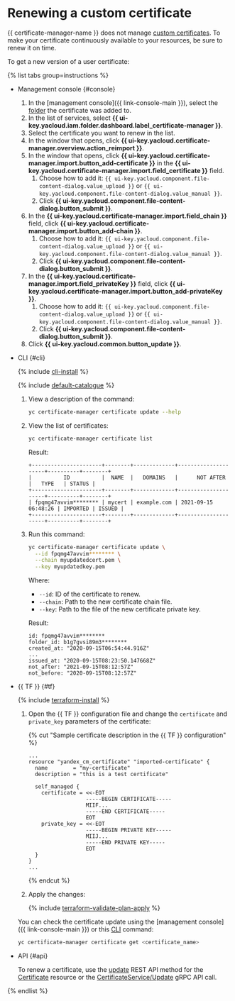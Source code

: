 # Renewing a custom certificate

{{ certificate-manager-name }} does not manage [custom certificates](../../concepts/imported-certificate.md). To make your certificate continuously available to your resources, be sure to renew it on time.

To get a new version of a user certificate:

{% list tabs group=instructions %}

- Management console {#console}

   1. In the [management console]({{ link-console-main }}), select the [folder](../../../resource-manager/concepts/resources-hierarchy.md#folder) the certificate was added to.
   1. In the list of services, select **{{ ui-key.yacloud.iam.folder.dashboard.label_certificate-manager }}**.
   1. Select the certificate you want to renew in the list.
   1. In the window that opens, click **{{ ui-key.yacloud.certificate-manager.overview.action_reimport }}**.
   1. In the window that opens, click **{{ ui-key.yacloud.certificate-manager.import.button_add-certificate }}** in the **{{ ui-key.yacloud.certificate-manager.import.field_certificate }}** field.
      1. Choose how to add it: `{{ ui-key.yacloud.component.file-content-dialog.value_upload }}` or `{{ ui-key.yacloud.component.file-content-dialog.value_manual }}`.
      1. Click **{{ ui-key.yacloud.component.file-content-dialog.button_submit }}**.
   1. In the **{{ ui-key.yacloud.certificate-manager.import.field_chain }}** field, click **{{ ui-key.yacloud.certificate-manager.import.button_add-chain }}**.
      1. Choose how to add it: `{{ ui-key.yacloud.component.file-content-dialog.value_upload }}` or `{{ ui-key.yacloud.component.file-content-dialog.value_manual }}`.
      1. Click **{{ ui-key.yacloud.component.file-content-dialog.button_submit }}**.
   1. In the **{{ ui-key.yacloud.certificate-manager.import.field_privateKey }}** field, click **{{ ui-key.yacloud.certificate-manager.import.button_add-privateKey }}**.
      1. Choose how to add it: `{{ ui-key.yacloud.component.file-content-dialog.value_upload }}` or `{{ ui-key.yacloud.component.file-content-dialog.value_manual }}`.
      1. Click **{{ ui-key.yacloud.component.file-content-dialog.button_submit }}**.
   1. Click **{{ ui-key.yacloud.common.button_update }}**.

- CLI {#cli}

   {% include [cli-install](../../../_includes/cli-install.md) %}

   {% include [default-catalogue](../../../_includes/default-catalogue.md) %}

   1. View a description of the command:

      ```bash
      yc certificate-manager certificate update --help
      ```

   1. View the list of certificates:

      ```bash
      yc certificate-manager certificate list
      ```

      Result:

      ```text
      +----------------------+--------+-------------+---------------------+----------+--------+
      |          ID          |  NAME  |   DOMAINS   |      NOT AFTER      |   TYPE   | STATUS |
      +----------------------+--------+-------------+---------------------+----------+--------+
      | fpqmg47avvim******** | mycert | example.com | 2021-09-15 06:48:26 | IMPORTED | ISSUED |
      +----------------------+--------+-------------+---------------------+----------+--------+
      ```

   1. Run this command:

      ```bash
      yc certificate-manager certificate update \
        --id fpqmg47avvim******** \
        --chain myupdatedcert.pem \
        --key myupdatedkey.pem
      ```

      Where:
      * `--id`: ID of the certificate to renew.
      * `--chain`: Path to the new certificate chain file.
      * `--key`: Path to the file of the new certificate private key.

      Result:

      ```text
      id: fpqmg47avvim********
      folder_id: b1g7gvsi89m3********
      created_at: "2020-09-15T06:54:44.916Z"
      ...
      issued_at: "2020-09-15T08:23:50.147668Z"
      not_after: "2021-09-15T08:12:57Z"
      not_before: "2020-09-15T08:12:57Z"
      ```

- {{ TF }} {#tf}

   {% include [terraform-install](../../../_includes/terraform-install.md) %}

   1. Open the {{ TF }} configuration file and change the `certificate` and `private_key` parameters of the certificate:

      {% cut "Sample certificate description in the {{ TF }} configuration" %}

      ```hcl
      ...
      resource "yandex_cm_certificate" "imported-certificate" {
        name        = "my-certificate"
        description = "this is a test certificate"

        self_managed {
          certificate = <<-EOT
                        -----BEGIN CERTIFICATE-----
                        MIIF...
                        -----END CERTIFICATE-----
                        EOT
          private_key = <<-EOT
                        -----BEGIN PRIVATE KEY-----
                        MIIJ...
                        -----END PRIVATE KEY-----
                        EOT
        }
      }
      ...
      ```

      {% endcut %}

   1. Apply the changes:

      {% include [terraform-validate-plan-apply](../../../_tutorials/_tutorials_includes/terraform-validate-plan-apply.md) %}

   You can check the certificate update using the [management console]({{ link-console-main }}) or this [CLI](../../../cli/) command:

   ```bash
   yc certificate-manager certificate get <certificate_name>
   ```

- API {#api}

   To renew a certificate, use the [update](../../api-ref/Certificate/update.md) REST API method for the [Certificate](../../api-ref/Certificate/) resource or the [CertificateService/Update](../../api-ref/grpc/certificate_service.md#Update) gRPC API call.

{% endlist %}